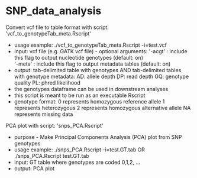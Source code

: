 SNP_data_analysis
=================
Convert vcf file to table format with script: 'vcf_to_genotypeTab_meta.Rscript'
 - usage example: ./vcf_to_genotypeTab_meta.Rscript -i=test.vcf 
 - input: vcf file (e.g. GATK vcf file)
		- optional arguments: 
				'-acgt' : include this flag to output nucleotide genotypes  (default: on)	
				'-meta' : include this flag to output metadata tables (default: on)	
 - output: tab-delimited table with genotypes
			AND tab-delimited tables with genotype metadata:
				AD: allele depth		DP: read depth
				GQ: genotype quality	PL: phred likelihood				
 - the genotypes dataframe can be used in downstream analyses
 - this script is meant to be run as an executable Rscript
 - genotype format:
	 0 represents homozygous reference allele
	 1 represents heterozygous
	 2 represents homozygous alternative allele
	  NA represents missing data


PCA plot with script: 'snps_PCA.Rscript'
 - purpose - Make Principal Components Analysis (PCA) plot from SNP genotypes
 - usage example: ./snps_PCA.Rscript -i=test.GT.tab  OR  ./snps_PCA.Rscript test.GT.tab
 - input: GT table where genotypes are coded 0,1,2, ...
 - output: PCA plot
